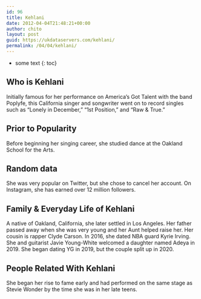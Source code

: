 ```yaml
---
id: 96
title: Kehlani
date: 2012-04-04T21:48:21+00:00
author: chito
layout: post
guid: https://ukdataservers.com/kehlani/
permalink: /04/04/kehlani/
---
```


* some text
{: toc}


## Who is  Kehlani
                  
                  
                  
Initially famous for her performance on America&#8217;s Got Talent with the band Poplyfe, this California singer and songwriter went on to record singles such as &#8220;Lonely in December,&#8221; &#8220;1st Position,&#8221; and &#8220;Raw & True.&#8221; 
                  
                
                
                
## Prior to Popularity 
                  
                  
                  
Before beginning her singing career, she studied dance at the Oakland School for the Arts. 
                  
                
                
                
## Random data 
                  
                  
                  
She was very popular on Twitter, but she chose to cancel her account. On Instagram, she has earned over 12 million followers. 
                  
                
                
                
## Family & Everyday Life of Kehlani
                  
                  
                  
A native of Oakland, California, she later settled in Los Angeles. Her father passed away when she was very young and her Aunt helped raise her. Her cousin is rapper Clyde Carson. In 2016, she dated NBA guard Kyrie Irving. She and guitarist Javie Young-White welcomed a daughter named Adeya in 2019. She began dating YG in 2019, but the couple split up in 2020.
                  
                
                
                
## People Related With  Kehlani
                  
                  
                  
She began her rise to fame early and had performed on the same stage as Stevie Wonder by the time she was in her late teens. 
                  
                
              
            
          
          
          
    
    
  
